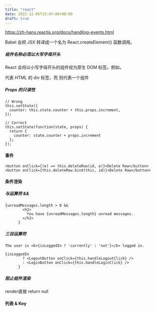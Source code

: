 ```yaml
---
title: "react"
date: 2022-12-05T13:47:00+08:00
draft: true
---
```


https://zh-hans.reactjs.org/docs/handling-events.html

Babel 会把 JSX 转译成一个名为 React.createElement() 函数调用。


##### 组件名称必须以大写字母开头
React 会将以小写字母开头的组件视为原生 DOM 标签。例如，<div /> 代表 HTML 的 div 标签，而 <Welcome /> 则代表一个组件

##### Props 的只读性


```
// Wrong
this.setState({
  counter: this.state.counter + this.props.increment,
});

// Correct
this.setState(function(state, props) {
  return {
    counter: state.counter + props.increment
  };
});
```
#### 事件

```
<button onClick={(e) => this.deleteRow(id, e)}>Delete Row</button>
<button onClick={this.deleteRow.bind(this, id)}>Delete Row</button>
```
#### 条件渲染
##### 与运算符 &&

```
{unreadMessages.length > 0 &&
        <h2>
          You have {unreadMessages.length} unread messages.
        </h2>
      }
```
##### 三目运算符

```
The user is <b>{isLoggedIn ? 'currently' : 'not'}</b> logged in.

{isLoggedIn
        ? <LogoutButton onClick={this.handleLogoutClick} />
        : <LoginButton onClick={this.handleLoginClick} />
      }
```
##### 阻止组件渲染
render直接 return null


#### 列表 & Key


